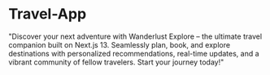 # Travel-App
   "Discover your next adventure with Wanderlust Explore – the ultimate travel companion built on Next.js 13. Seamlessly plan, book, and explore destinations with personalized recommendations, real-time updates, and a vibrant community of fellow travelers. Start your journey today!"
